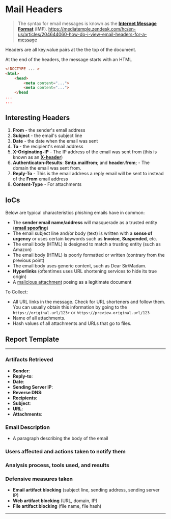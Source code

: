 # Mail Headers

> The syntax for email messages is known as the **[Internet Message Format](https://datatracker.ietf.org/doc/html/rfc5322)** (**IMF**).
> <https://mediatemple.zendesk.com/hc/en-us/articles/204644060-how-do-i-view-email-headers-for-a-message>

Headers are all key:value pairs at the the top of the document.

At the end of the headers, the message starts with an HTML

``` HTML
<!DOCTYPE ... >
<html>
    <head>
        <meta content="...">
        <meta content="...">
    </head
...
...
```

## Interesting Headers

1. **From** - the sender's email address
2. **Subject** - the email's subject line
3. **Date** - the date when the email was sent
4. **To** - the recipient's email address
5. **X-Originating-IP** - The IP address of the email was sent from (this is known as an **[X-header](https://help.returnpath.com/hc/en-us/articles/220567127-What-are-X-headers-)**)
6. **Authenticaton-Results**: **Smtp.mailfrom**; and **header.from**; - The domain the email was sent from.
7. **Reply-To** - This is the email address a reply email will be sent to instead of the **From** email address
8. **Content-Type** - For attachments

## IoCs

Below are typical characteristics phishing emails have in common:

- The **sender email name/address** will masquerade as a trusted entity (**[email spoofing](https://www.proofpoint.com/us/threat-reference/email-spoofing)**)
- The email subject line and/or body (text) is written with a **sense of urgency** or uses certain keywords such as **Invoice**, **Suspended**, etc.
- The email body (HTML) is designed to match a trusting entity (such as Amazon)
- The email body (HTML) is poorly formatted or written (contrary from the previous point)
- The email body uses generic content, such as Dear Sir/Madam.
- **Hyperlinks** (oftentimes uses URL shortening services to hide its true origin)
- A [malicious attachment](https://www.proofpoint.com/us/threat-reference/malicious-email-attachments) posing as a legitimate document

To Collect:

- All URL links in the message.
    Check for URL shorteners and follow them. You can usually obtain this information by going to the `https://original.url/123+` or `https://preview.original.url/123`
- Name of all attachments.
- Hash values of all attachments and URLs that go to files.

## Report Template

---
### **Artifacts Retrieved**

- **Sender**:
- **Reply-to**:
- **Date**:
- **Sending Server IP**:
- **Reverse DNS**:
- **Recipients**:
- **Subject**:
- **URL**:
- **Attachments**:

### **Email Description**

- A paragraph describing the body of the email

### Users affected and actions taken to notify them

### Analysis process, tools used, and results

### Defensive measures taken

- **Email artifact blocking** (subject line, sending address, sending server IP)
- **Web artifact blocking** (URL, domain, IP)
- **File artifact blocking** (file name, file hash)

---
